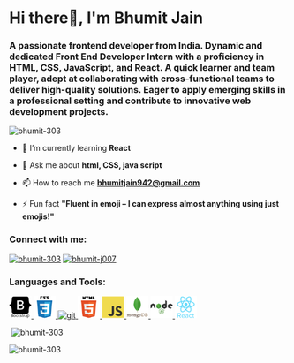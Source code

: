 <h1 text-align="center">Hi there👋, I'm Bhumit Jain</h1>
<h3 text-align="center">A passionate frontend developer from India. Dynamic and dedicated Front End Developer Intern with a proficiency in HTML, CSS, JavaScript, and React. A quick learner and team player, adept at collaborating with cross-functional teams to deliver high-quality solutions. Eager to apply emerging skills in a professional setting and contribute to innovative web development projects.</h3>

<p text-align="left"> <img src="https://komarev.com/ghpvc/?username=bhumit-303&label=Profile%20views&color=0e75b6&style=flat" alt="bhumit-303" /> </p>

- 🌱 I’m currently learning **React**

- 💬 Ask me about **html, CSS, java script**

- 📫 How to reach me **bhumitjain942@gmail.com**

- ⚡ Fun fact **"Fluent in emoji – I can express almost anything using just emojis!"**

<h3 text-align="left">Connect with me:</h3>
<p text-align="left">
<a href="https://codepen.io/bhumit-303" target="blank"><img text-align="center" src="https://raw.githubusercontent.com/rahuldkjain/github-profile-readme-generator/master/src/images/icons/Social/codepen.svg" alt="bhumit-303" height="30" width="40" /></a>
<a href="https://linkedin.com/in/bhumit-j007" target="blank"><img text-align="center" src="https://raw.githubusercontent.com/rahuldkjain/github-profile-readme-generator/master/src/images/icons/Social/linked-in-alt.svg" alt="bhumit-j007" height="30" width="40" /></a>
</p>

<h3 text-align="left">Languages and Tools:</h3>
<p text-align="left"> <a href="https://getbootstrap.com" target="_blank" rel="noreferrer"> <img src="https://raw.githubusercontent.com/devicons/devicon/master/icons/bootstrap/bootstrap-plain-wordmark.svg" alt="bootstrap" width="40" height="40"/> </a> <a href="https://www.w3schools.com/css/" target="_blank" rel="noreferrer"> <img src="https://raw.githubusercontent.com/devicons/devicon/master/icons/css3/css3-original-wordmark.svg" alt="css3" width="40" height="40"/> </a> <a href="https://git-scm.com/" target="_blank" rel="noreferrer"> <img src="https://www.vectorlogo.zone/logos/git-scm/git-scm-icon.svg" alt="git" width="40" height="40"/> </a> <a href="https://www.w3.org/html/" target="_blank" rel="noreferrer"> <img src="https://raw.githubusercontent.com/devicons/devicon/master/icons/html5/html5-original-wordmark.svg" alt="html5" width="40" height="40"/> </a> <a href="https://developer.mozilla.org/en-US/docs/Web/JavaScript" target="_blank" rel="noreferrer"> <img src="https://raw.githubusercontent.com/devicons/devicon/master/icons/javascript/javascript-original.svg" alt="javascript" width="40" height="40"/> </a> <a href="https://www.mongodb.com/" target="_blank" rel="noreferrer"> <img src="https://raw.githubusercontent.com/devicons/devicon/master/icons/mongodb/mongodb-original-wordmark.svg" alt="mongodb" width="40" height="40"/> </a> <a href="https://nodejs.org" target="_blank" rel="noreferrer"> <img src="https://raw.githubusercontent.com/devicons/devicon/master/icons/nodejs/nodejs-original-wordmark.svg" alt="nodejs" width="40" height="40"/> </a> <a href="https://reactjs.org/" target="_blank" rel="noreferrer"> <img src="https://raw.githubusercontent.com/devicons/devicon/master/icons/react/react-original-wordmark.svg" alt="react" width="40" height="40"/> </a> </p>

<p>&nbsp;<img text-align="center" src="https://github-readme-stats.vercel.app/api?username=bhumit-303&show_icons=true&locale=en" alt="bhumit-303" /></p>

<p><img text-align="center" src="https://github-readme-streak-stats.herokuapp.com/?user=bhumit-303&" alt="bhumit-303" /></p>


